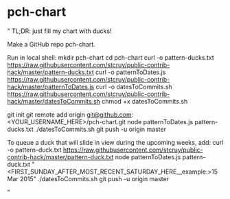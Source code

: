 # pch-chart
"
TL;DR: just fill my chart with ducks!

Make a GitHub repo pch-chart.

Run in local shell:
mkdir pch-chart
cd pch-chart
curl -o pattern-ducks.txt https://raw.githubusercontent.com/stcruy/public-contrib-hack/master/pattern-ducks.txt
curl -o patternToDates.js https://raw.githubusercontent.com/stcruy/public-contrib-hack/master/patternToDates.js
curl -o datesToCommits.sh https://raw.githubusercontent.com/stcruy/public-contrib-hack/master/datesToCommits.sh
chmod +x datesToCommits.sh

git init
git remote add origin git@github.com:<YOUR_USERNAME_HERE>/pch-chart.git
node patternToDates.js pattern-ducks.txt
./datesToCommits.sh
git push -u origin master

To queue a duck that will slide in view during the upcoming weeks, add:
curl -o pattern-duck.txt https://raw.githubusercontent.com/stcruy/public-contrib-hack/master/pattern-duck.txt
node patternToDates.js pattern-duck.txt "<FIRST_SUNDAY_AFTER_MOST_RECENT_SATURDAY_HERE__example:>15 Mar 2015"
./datesToCommits.sh
git push -u origin master

"
